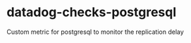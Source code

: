 datadog-checks-postgresql
=========================

Custom metric for postgresql to monitor the replication delay
